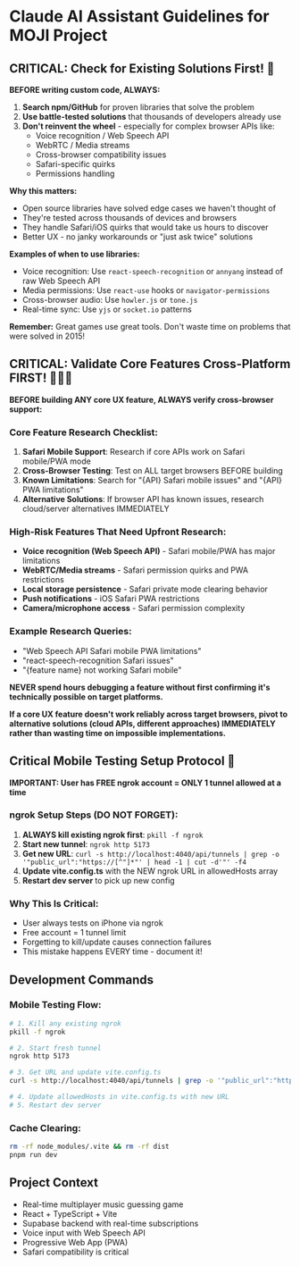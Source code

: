 # Claude AI Assistant Guidelines for MOJI Project

## CRITICAL: Check for Existing Solutions First! 🚨

**BEFORE writing custom code, ALWAYS:**
1. **Search npm/GitHub** for proven libraries that solve the problem
2. **Use battle-tested solutions** that thousands of developers already use
3. **Don't reinvent the wheel** - especially for complex browser APIs like:
   - Voice recognition / Web Speech API
   - WebRTC / Media streams  
   - Cross-browser compatibility issues
   - Safari-specific quirks
   - Permissions handling

**Why this matters:**
- Open source libraries have solved edge cases we haven't thought of
- They're tested across thousands of devices and browsers
- They handle Safari/iOS quirks that would take us hours to discover
- Better UX - no janky workarounds or "just ask twice" solutions

**Examples of when to use libraries:**
- Voice recognition: Use `react-speech-recognition` or `annyang` instead of raw Web Speech API
- Media permissions: Use `react-use` hooks or `navigator-permissions`
- Cross-browser audio: Use `howler.js` or `tone.js`
- Real-time sync: Use `yjs` or `socket.io` patterns

**Remember:** Great games use great tools. Don't waste time on problems that were solved in 2015!

## CRITICAL: Validate Core Features Cross-Platform FIRST! 🚨🚨🚨

**BEFORE building ANY core UX feature, ALWAYS verify cross-browser support:**

### Core Feature Research Checklist:
1. **Safari Mobile Support**: Research if core APIs work on Safari mobile/PWA mode
2. **Cross-Browser Testing**: Test on ALL target browsers BEFORE building
3. **Known Limitations**: Search for "{API} Safari mobile issues" and "{API} PWA limitations"  
4. **Alternative Solutions**: If browser API has known issues, research cloud/server alternatives IMMEDIATELY

### High-Risk Features That Need Upfront Research:
- **Voice recognition (Web Speech API)** - Safari mobile/PWA has major limitations
- **WebRTC/Media streams** - Safari permission quirks and PWA restrictions  
- **Local storage persistence** - Safari private mode clearing behavior
- **Push notifications** - iOS Safari PWA restrictions
- **Camera/microphone access** - Safari permission complexity

### Example Research Queries:
- "Web Speech API Safari mobile PWA limitations"
- "react-speech-recognition Safari issues"
- "{feature name} not working Safari mobile"

**NEVER spend hours debugging a feature without first confirming it's technically possible on target platforms.**

**If a core UX feature doesn't work reliably across target browsers, pivot to alternative solutions (cloud APIs, different approaches) IMMEDIATELY rather than wasting time on impossible implementations.**

## Critical Mobile Testing Setup Protocol 🚨

**IMPORTANT: User has FREE ngrok account = ONLY 1 tunnel allowed at a time**

### ngrok Setup Steps (DO NOT FORGET):
1. **ALWAYS kill existing ngrok first**: `pkill -f ngrok`
2. **Start new tunnel**: `ngrok http 5173`
3. **Get new URL**: `curl -s http://localhost:4040/api/tunnels | grep -o '"public_url":"https://[^"]*"' | head -1 | cut -d'"' -f4`
4. **Update vite.config.ts** with the NEW ngrok URL in allowedHosts array
5. **Restart dev server** to pick up new config

### Why This Is Critical:
- User always tests on iPhone via ngrok
- Free account = 1 tunnel limit
- Forgetting to kill/update causes connection failures
- This mistake happens EVERY time - document it!

## Development Commands

### Mobile Testing Flow:
```bash
# 1. Kill any existing ngrok
pkill -f ngrok

# 2. Start fresh tunnel  
ngrok http 5173

# 3. Get URL and update vite.config.ts
curl -s http://localhost:4040/api/tunnels | grep -o '"public_url":"https://[^"]*"' | head -1 | cut -d'"' -f4

# 4. Update allowedHosts in vite.config.ts with new URL
# 5. Restart dev server
```

### Cache Clearing:
```bash
rm -rf node_modules/.vite && rm -rf dist
pnpm run dev
```

## Project Context
- Real-time multiplayer music guessing game
- React + TypeScript + Vite
- Supabase backend with real-time subscriptions
- Voice input with Web Speech API
- Progressive Web App (PWA)
- Safari compatibility is critical